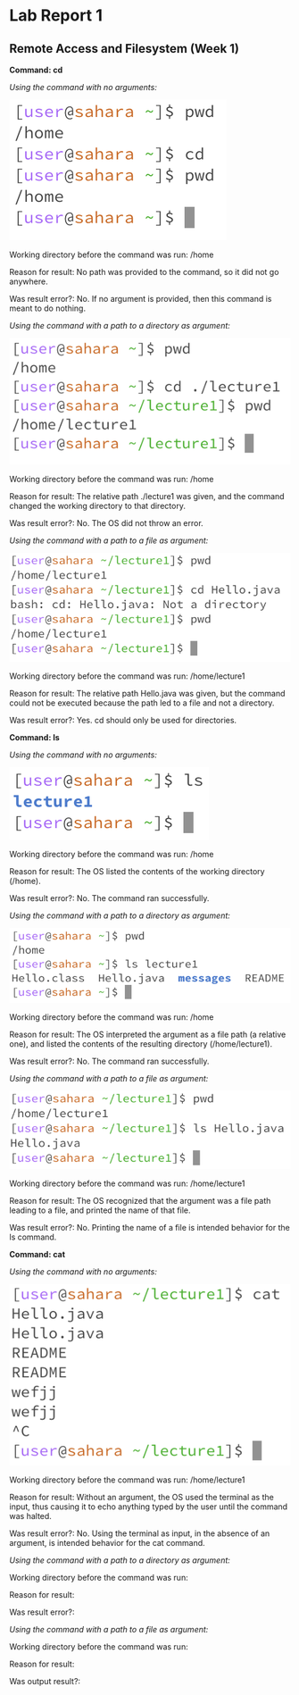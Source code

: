 # Lab Report 1
## Remote Access and Filesystem (Week 1)

**Command: cd**

*Using the command with no arguments:*

![Image](CSE15L_Lab1_1a.png)

Working directory before the command was run: /home

Reason for result: No path was provided to the command, so it did not go anywhere.

Was result error?: No. If no argument is provided, then this command is meant to do nothing.

*Using the command with a path to a directory as argument:*

![Image](CSE15L_Lab1_1b.png)

Working directory before the command was run: /home

Reason for result: The relative path ./lecture1 was given, and the command changed the working directory to that directory.

Was result error?: No. The OS did not throw an error.

*Using the command with a path to a file as argument:*

![Image](CSE15L_Lab1_1c.png)

Working directory before the command was run: /home/lecture1

Reason for result: The relative path Hello.java was given, but the command could not be executed because the path led to a file and not a directory.

Was result error?: Yes. cd should only be used for directories.

**Command: ls**

*Using the command with no arguments:*

![Image](CSE15L_Lab1_2a.png)

Working directory before the command was run: /home

Reason for result: The OS listed the contents of the working directory (/home).

Was result error?: No. The command ran successfully.

*Using the command with a path to a directory as argument:*

![Image](CSE15L_Lab1_2b.png)

Working directory before the command was run: /home

Reason for result: The OS interpreted the argument as a file path (a relative one), and listed the contents of the resulting directory (/home/lecture1).

Was result error?: No. The command ran successfully.

*Using the command with a path to a file as argument:*

![Image](CSE15L_Lab1_2c.png)

Working directory before the command was run: /home/lecture1

Reason for result: The OS recognized that the argument was a file path leading to a file, and printed the name of that file.

Was result error?: No. Printing the name of a file is intended behavior for the ls command.

**Command: cat**

*Using the command with no arguments:*

![Image](CSE15L_Lab1_3a.png)

Working directory before the command was run: /home/lecture1

Reason for result: Without an argument, the OS used the terminal as the input, thus causing it to echo anything typed by the user until the command was halted.

Was result error?: No. Using the terminal as input, in the absence of an argument, is intended behavior for the cat command.

*Using the command with a path to a directory as argument:*

Working directory before the command was run:

Reason for result:

Was result error?:

*Using the command with a path to a file as argument:*

Working directory before the command was run:

Reason for result:

Was output result?:
